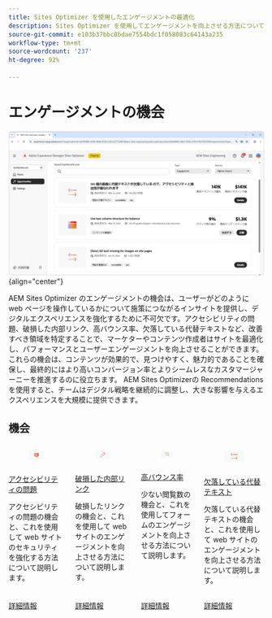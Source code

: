 ```yaml
---
title: Sites Optimizer を使用したエンゲージメントの最適化
description: Sites Optimizer を使用してエンゲージメントを向上させる方法について説明します。
source-git-commit: e103b37bbc0bdae7554bdc1f058083c64143a235
workflow-type: tm+mt
source-wordcount: '237'
ht-degree: 92%

---
```



# エンゲージメントの機会

![エンゲージメントの機会](./assets/engagement/hero.png){align="center"}

AEM Sites Optimizer のエンゲージメントの機会は、ユーザーがどのように web ページを操作しているかについて施策につながるインサイトを提供し、デジタルエクスペリエンスを強化するために不可欠です。アクセシビリティの問題、破損した内部リンク、高バウンス率、欠落している代替テキストなど、改善すべき領域を特定することで、マーケターやコンテンツ作成者はサイトを最適化し、パフォーマンスとユーザーエンゲージメントを向上させることができます。これらの機会は、コンテンツが効果的で、見つけやすく、魅力的であることを確保し、最終的にはより高いコンバージョン率とよりシームレスなカスタマージャーニーを推進するのに役立ちます。 AEM Sites Optimizerの Recommendations を使用すると、チームはデジタル戦略を継続的に調整し、大きな影響を与えるエクスペリエンスを大規模に提供できます。


## 機会


<!-- CARDS

* ../documentation/opportunities/accessibility-issues.md
  {title=Accessibility issues}
  {image=../assets/common/card-puzzle.png}
* ../documentation/opportunities//broken-internal-links.md
  {title=Broken internal links}
  {image=../assets/common/card-link.png}
* ../documentation/opportunities//high-bounce-rate.md
  {title=High bounce rate}
  {image=../assets/common/card-arrows.png}
* ../documentation/opportunities/missing-alt-text.md  
  {title=Missing alt text}
  {image=../assets/common/card-arrows.png}

-->
<!-- START CARDS HTML - DO NOT MODIFY BY HAND -->
<div class="columns">
    <div class="column is-half-tablet is-half-desktop is-one-third-widescreen" aria-label="Accessibility issues">
        <div class="card" style="height: 100%; display: flex; flex-direction: column; height: 100%;">
            <div class="card-image">
                <figure class="image x-is-16by9">
                    <a href="../documentation/opportunities/accessibility-issues.md" title="アクセシビリティの問題" target="_blank" rel="referrer">
                        <img class="is-bordered-r-small" src="../assets/common/card-puzzle.png" alt="アクセシビリティの問題"
                             style="width: 100%; aspect-ratio: 16 / 9; object-fit: cover; overflow: hidden; display: block; margin: auto;">
                    </a>
                </figure>
            </div>
            <div class="card-content is-padded-small" style="display: flex; flex-direction: column; flex-grow: 1; justify-content: space-between;">
                <div class="top-card-content">
                    <p class="headline is-size-6 has-text-weight-bold">
                        <a href="../documentation/opportunities/accessibility-issues.md" target="_blank" rel="referrer" title="アクセシビリティの問題">アクセシビリティの問題</a>
                    </p>
                    <p class="is-size-6">アクセシビリティの問題の機会と、これを使用して web サイトのセキュリティを強化する方法について説明します。</p>
                </div>
                <a href="../documentation/opportunities/accessibility-issues.md" target="_blank" rel="referrer" class="spectrum-Button spectrum-Button--outline spectrum-Button--primary spectrum-Button--sizeM" style="align-self: flex-start; margin-top: 1rem;">
                    <span class="spectrum-Button-label has-no-wrap has-text-weight-bold">詳細情報</span>
                </a>
            </div>
        </div>
    </div>
    <div class="column is-half-tablet is-half-desktop is-one-third-widescreen" aria-label="Broken internal links">
        <div class="card" style="height: 100%; display: flex; flex-direction: column; height: 100%;">
            <div class="card-image">
                <figure class="image x-is-16by9">
                    <a href="../documentation/opportunities//broken-internal-links.md" title="破損した内部リンク" target="_blank" rel="referrer">
                        <img class="is-bordered-r-small" src="../assets/common/card-link.png" alt="破損した内部リンク"
                             style="width: 100%; aspect-ratio: 16 / 9; object-fit: cover; overflow: hidden; display: block; margin: auto;">
                    </a>
                </figure>
            </div>
            <div class="card-content is-padded-small" style="display: flex; flex-direction: column; flex-grow: 1; justify-content: space-between;">
                <div class="top-card-content">
                    <p class="headline is-size-6 has-text-weight-bold">
                        <a href="../documentation/opportunities//broken-internal-links.md" target="_blank" rel="referrer" title="破損した内部リンク">破損した内部リンク</a>
                    </p>
                    <p class="is-size-6">破損したリンクの機会と、これを使用して web サイトのエンゲージメントを向上させる方法について説明します。</p>
                </div>
                <a href="../documentation/opportunities//broken-internal-links.md" target="_blank" rel="referrer" class="spectrum-Button spectrum-Button--outline spectrum-Button--primary spectrum-Button--sizeM" style="align-self: flex-start; margin-top: 1rem;">
                    <span class="spectrum-Button-label has-no-wrap has-text-weight-bold">詳細情報</span>
                </a>
            </div>
        </div>
    </div>
    <div class="column is-half-tablet is-half-desktop is-one-third-widescreen" aria-label="High bounce rate">
        <div class="card" style="height: 100%; display: flex; flex-direction: column; height: 100%;">
            <div class="card-image">
                <figure class="image x-is-16by9">
                    <a href="../documentation/opportunities//high-bounce-rate.md" title="高バウンス率" target="_blank" rel="referrer">
                        <img class="is-bordered-r-small" src="../assets/common/card-arrows.png" alt="高バウンス率"
                             style="width: 100%; aspect-ratio: 16 / 9; object-fit: cover; overflow: hidden; display: block; margin: auto;">
                    </a>
                </figure>
            </div>
            <div class="card-content is-padded-small" style="display: flex; flex-direction: column; flex-grow: 1; justify-content: space-between;">
                <div class="top-card-content">
                    <p class="headline is-size-6 has-text-weight-bold">
                        <a href="../documentation/opportunities//high-bounce-rate.md" target="_blank" rel="referrer" title="高バウンス率">高バウンス率</a>
                    </p>
                    <p class="is-size-6">少ない閲覧数の機会と、これを使用してフォームのエンゲージメントを向上させる方法について説明します。</p>
                </div>
                <a href="../documentation/opportunities//high-bounce-rate.md" target="_blank" rel="referrer" class="spectrum-Button spectrum-Button--outline spectrum-Button--primary spectrum-Button--sizeM" style="align-self: flex-start; margin-top: 1rem;">
                    <span class="spectrum-Button-label has-no-wrap has-text-weight-bold">詳細情報</span>
                </a>
            </div>
        </div>
    </div>
    <div class="column is-half-tablet is-half-desktop is-one-third-widescreen" aria-label="Missing alt text">
        <div class="card" style="height: 100%; display: flex; flex-direction: column; height: 100%;">
            <div class="card-image">
                <figure class="image x-is-16by9">
                    <a href="../documentation/opportunities/missing-alt-text.md" title="欠落している代替テキスト" target="_blank" rel="referrer">
                        <img class="is-bordered-r-small" src="../assets/common/card-arrows.png" alt="欠落している代替テキスト"
                             style="width: 100%; aspect-ratio: 16 / 9; object-fit: cover; overflow: hidden; display: block; margin: auto;">
                    </a>
                </figure>
            </div>
            <div class="card-content is-padded-small" style="display: flex; flex-direction: column; flex-grow: 1; justify-content: space-between;">
                <div class="top-card-content">
                    <p class="headline is-size-6 has-text-weight-bold">
                        <a href="../documentation/opportunities/missing-alt-text.md" target="_blank" rel="referrer" title="欠落している代替テキスト">欠落している代替テキスト</a>
                    </p>
                    <p class="is-size-6">欠落している代替テキストの機会と、これを使用して web サイトのエンゲージメントを向上させる方法について説明します。</p>
                </div>
                <a href="../documentation/opportunities/missing-alt-text.md" target="_blank" rel="referrer" class="spectrum-Button spectrum-Button--outline spectrum-Button--primary spectrum-Button--sizeM" style="align-self: flex-start; margin-top: 1rem;">
                    <span class="spectrum-Button-label has-no-wrap has-text-weight-bold">詳細情報</span>
                </a>
            </div>
        </div>
    </div>
</div>
<!-- END CARDS HTML - DO NOT MODIFY BY HAND -->
